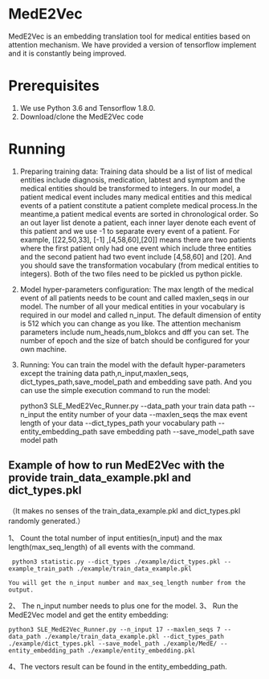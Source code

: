 # MedE2Vec
MedE2Vec is an embedding translation tool for medical entities based on attention mechanism. We have provided a version of tensorflow implement and it is constantly being improved.

# Prerequisites
1.	We use Python 3.6 and Tensorflow 1.8.0. 
2.	Download/clone the MedE2Vec code


# Running
1.	Preparing training data:
  Training data should be a list of list of medical entities include diagnosis, medication, labtest and symptom and the medical entities should be transformed to integers. In our model, a patient medical event includes many medical entities and this medical events of a patient constitute a patient complete medical process.In the meantime,a patient medical events are sorted in chronological order. So an out layer list denote a patient, each inner layer denote each event of this patient and we use -1 to separate every event of a patient. For example,  [[22,50,33], [-1] ,[4,58,60],[20]] means there are two patients where the first patient only had one event which include three entities and the second patient had two event include [4,58,60] and [20]. And you should save the transformation vocabulary (from medical entities to integers). Both of the two files need to be pickled us python pickle.

2.	Model hyper-parameters configuration:
   The max length of the medical event of all patients needs to be count and called maxlen_seqs in our model. The number of all your medical entities in your vocabulary is required in our model and called n_input. The default dimension of entity is 512 which you can change as you like. The attention mechanism parameters include num_heads,num_blokcs and dff you can set. The number of epoch and the size of batch should be configured for your own machine.

3.	Running:
You can train the model with the default hyper-parameters except the training data path,n_input,maxlen_seqs, dict_types_path,save_model_path and embedding save path. And you can use the simple execution command  to run the model: 

    python3 SLE_MedE2Vec_Runner.py --data_path  your train data path  --n_input the entity number of your data  --maxlen_seqs  the max event length of your data  --dict_types_path your vocabulary path --entity_embedding_path  save embedding path  --save_model_path  save model path

## Example of how to run MedE2Vec with the provide train_data_example.pkl and dict_types.pkl
（It makes no senses of the train_data_example.pkl and dict_types.pkl randomly generated.）

1、	Count the total number of input entities(n_input) and the max length(max_seq_length) of all events with the command.

     python3 statistic.py --dict_types ./example/dict_types.pkl --example_train_path ./example/train_data_example.pkl
    
    You will get the n_input number and max_seq_length number from the output.
2、	The n_input number needs to plus one for the model.
3、	Run the MedE2Vec model and get the entity embedding:

    python3 SLE_MedE2Vec_Runner.py --n_input 17 --maxlen_seqs 7 --data_path ./example/train_data_example.pkl --dict_types_path ./example/dict_types.pkl --save_model_path ./example/MedE/ --entity_embedding_path ./example/entity_embedding.pkl

4、The vectors result can be found in the entity_embedding_path.


